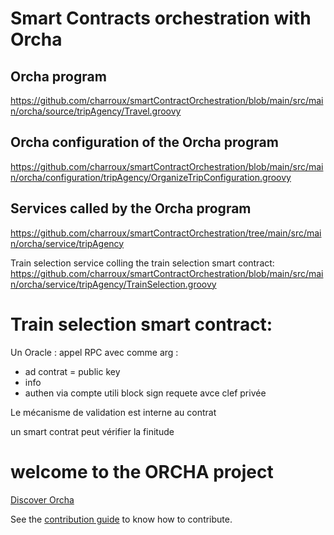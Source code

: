 # Smart Contracts orchestration with Orcha

## Orcha program

https://github.com/charroux/smartContractOrchestration/blob/main/src/main/orcha/source/tripAgency/Travel.groovy

## Orcha configuration of the Orcha program

https://github.com/charroux/smartContractOrchestration/blob/main/src/main/orcha/configuration/tripAgency/OrganizeTripConfiguration.groovy

## Services called by the Orcha program

https://github.com/charroux/smartContractOrchestration/tree/main/src/main/orcha/service/tripAgency

Train selection service colling the train selection smart contract: https://github.com/charroux/smartContractOrchestration/blob/main/src/main/orcha/service/tripAgency/TrainSelection.groovy

Train selection smart contract: 
========

Un Oracle :
appel RPC avec comme arg : 
- ad contrat = public key
- info
- authen via compte utili block  sign requete avce clef privée


Le mécanisme de validation est interne au contrat

un smart contrat peut vérifier la finitude 


welcome to the ORCHA project
========

<a href="http://orchalang.com">Discover Orcha</a> 

See the <a href="https://gitlab.com/BenOrcha/orcha/blob/master/CONTRIBUTING.md">contribution guide</a> to know how to contribute.
